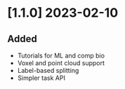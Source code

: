 # [1.1.0] 2023-02-10

## Added

* Tutorials for ML and comp bio
* Voxel and point cloud support
* Label-based splitting
* Simpler task API
